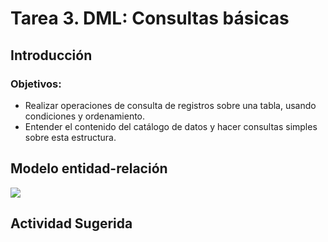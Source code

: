 # Tarea 3. DML: Consultas básicas

## Introducción

### Objetivos:
- Realizar operaciones de consulta de registros sobre una tabla, usando condiciones y ordenamiento.  
- Entender el contenido del catálogo de datos y hacer consultas simples sobre esta estructura. 

## Modelo entidad-relación
![](https://raw.githubusercontent.com/DISC-isis2304-ST/Introduccion-a-SQL/7d333b495576f224ab92edbd4927ab7205158435/modelos/e_relacion_parranderos.svg)

## Actividad Sugerida